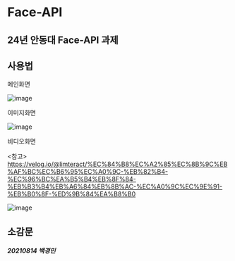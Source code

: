 # Face-API
## 24년 안동대 Face-API 과제
## 사용법

메인화면

![image](https://github.com/SSODADA/Face-API/assets/80105027/a89aee45-a322-4798-86aa-a032c8354abd)

이미지화면

![image](https://github.com/SSODADA/Face-API/assets/80105027/21689137-f5dd-4bf9-aef9-e37ebfeed25b)

비디오화면

<참고>
https://velog.io/@limteract/%EC%84%B8%EC%A2%85%EC%8B%9C%EB%AF%BC%EC%B6%95%EC%A0%9C-%EB%82%B4-%EC%96%BC%EA%B5%B4%EB%8F%84-%EB%B3%B4%EB%A6%84%EB%8B%AC-%EC%A0%9C%EC%9E%91-%EB%B0%8F-%ED%9B%84%EA%B8%B0

![image](https://github.com/SSODADA/Face-API/assets/80105027/cb6e2064-40e9-4132-a7d7-607dbaf8094f)
## 소감문
##### 20210814 백경민 
